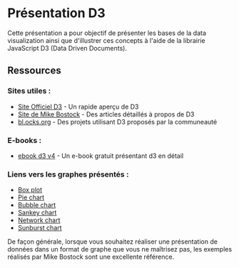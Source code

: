 # Présentation D3

Cette présentation a pour objectif de présenter les bases de la data visualization ainsi que d'illustrer ces concepts à l'aide de la librairie JavaScript D3 (Data Driven Documents).

## Ressources

### Sites utiles :

* [Site Officiel D3] - Un rapide aperçu de D3
* [Site de Mike Bostock] - Des articles détaillés à propos de D3
* [bl.ocks.org] - Des projets utilisant D3 proposés par la communeauté

### E-books :

* [ebook d3 v4] - Un e-book gratuit présentant d3 en détail

### Liens vers les graphes présentés :

* [Box plot]
* [Pie chart]
* [Bubble chart]
* [Sankey chart]
* [Network chart]
* [Sunburst chart]

[Site Officiel D3]: <https://d3js.org/>
[Site de Mike Bostock]: <https://bost.ocks.org/mike/>
[bl.ocks.org]: <https://bl.ocks.org/>
[ebook d3 v4]: <https://leanpub.com/d3-t-and-t-v4>
[Box plot]: <https://bl.ocks.org/rjurney/e04ceddae2e8f85cf3afe4681dac1d74>
[Pie chart]: <https://bl.ocks.org/mbostock/3887235>
[Bubble chart]: <https://bl.ocks.org/mbostock/4063269>
[Sankey chart]: <https://bl.ocks.org/mbostock/ca9a0bb7ba204d12974bca90acc507c0>
[Network chart]: <https://bl.ocks.org/mbostock/4062045>
[Sunburst chart]: <https://bl.ocks.org/kerryrodden/766f8f6d31f645c39f488a0befa1e3c8>

De façon générale, lorsque vous souhaitez réaliser une présentation de données dans un format de graphe que vous ne maîtrisez pas, les exemples réalisés par Mike Bostock sont une excellente référence.